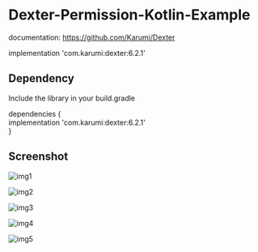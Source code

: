 # Dexter-Permission-Kotlin-Example

documentation:
https://github.com/Karumi/Dexter

implementation 'com.karumi:dexter:6.2.1'

## Dependency
Include the library in your build.gradle

dependencies { <br>
        implementation 'com.karumi:dexter:6.2.1' <br>
}

## Screenshot

![img1](dexter.jpg?raw=true)

![img2](dexter2.jpg?raw=true)

![img3](dexter3.jpg?raw=true)

![img4](dexter4.jpg?raw=true)

![img5](dexter5.jpg?raw=true)
